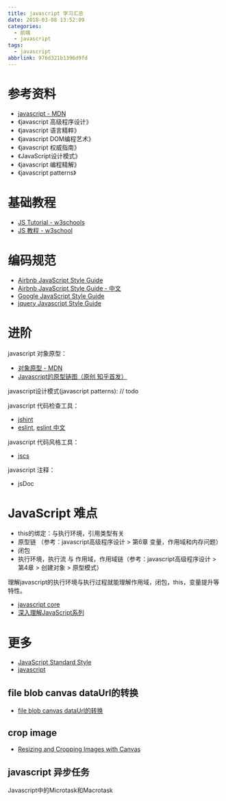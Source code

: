 ```yaml
---
title: javascript 学习汇总
date: 2018-03-08 13:52:09
categories:
  - 前端
  - javascript
tags:
  - javascript
abbrlink: 976d321b1396d9fd
---
```

# 参考资料

* [javascript - MDN](https://developer.mozilla.org/en-US/docs/Web/JavaScript)
* 《javascript 高级程序设计》
* 《javascript 语言精粹》
* 《javascript DOM编程艺术》
* 《javascript 权威指南》
* 《JavaScript设计模式》
* 《javascript 编程精解》
* 《javascript patterns》

# 基础教程

* [JS Tutorial - w3schools](https://www.w3schools.com/Js/)
* [JS 教程 - w3school ](http://www.w3school.com.cn/js/)

# 编码规范

* [Airbnb JavaScript Style Guide](https://github.com/airbnb/javascript)
* [Airbnb JavaScript Style Guide - 中文](https://github.com/sivan/javascript-style-guide)
* [Google JavaScript Style Guide](https://google.github.io/styleguide/jsguide.html)
* [jquery Javascript Style Guide](https://contribute.jquery.org/style-guide/js/)

# 进阶

javascript 对象原型：
* [对象原型 - MDN](https://developer.mozilla.org/zh-CN/docs/Learn/JavaScript/Objects/Object_prototypes)
* [Javascript的原型链图（原创 知乎首发）](https://zhuanlan.zhihu.com/p/22189387#!)

javascript设计模式(javascript patterns):
// todo

javascript 代码检查工具：
* [jshint](http://jshint.com/docs/)
* [eslint](http://eslint.org/), [eslint 中文](http://eslint.cn/)

javascript 代码风格工具：
* [jscs](http://jscs.info/)

javascript 注释：
* jsDoc

# JavaScript 难点

* this的绑定：与执行环境，引用类型有关
* 原型链 （参考：javascript高级程序设计 > 第6章 变量，作用域和内存问题）
* 闭包
* 执行环境，执行流 与 作用域，作用域链（参考：javascript高级程序设计 > 第4章 > 创建对象 > 原型模式）

理解javascript的执行环境与执行过程就能理解作用域，闭包，this，变量提升等特性。


* [javascript core](http://dmitrysoshnikov.com/)
* [深入理解JavaScript系列](http://www.cnblogs.com/TomXu/archive/2011/12/15/2288411.html)

# 更多

* [JavaScript Standard Style ](https://standardjs.com/)
* [javascript](https://www.javascript.com/)

## file blob canvas dataUrl的转换

* [file blob canvas dataUrl的转换](https://blog.csdn.net/cuixiping/article/details/45932793)

## crop image

* [Resizing and Cropping Images with Canvas](https://tympanus.net/codrops/2014/10/30/resizing-cropping-images-canvas/)

## javascript 异步任务

Javascript中的Microtask和Macrotask
